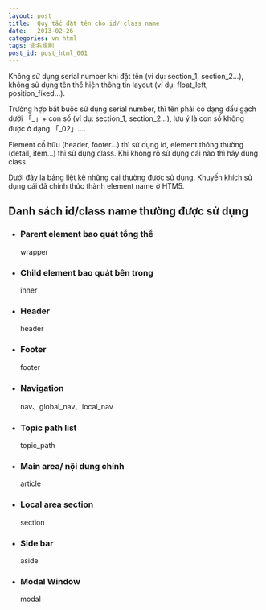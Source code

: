 ```yaml
---
layout: post
title:  Quy tắc đặt tên cho id/ class name
date:   2013-02-26
categories: vn html
tags: 命名規則
post_id: post_html_001
---
```

Không sử dụng serial number khi đặt tên (ví dụ: section_1, section_2…), không sử dụng tên thể hiện thông tin layout (ví dụ: float_left, position_fixed…).

Trường hợp bắt buộc sử dụng serial number, thì tên phải có dạng dấu gạch dưới 「_」+ con số (ví dụ: section_1, section_2…), lưu ý là con số không được ở dạng 「_02」….

Element cố hữu (header, footer…) thì sử dụng id, element thông thường (detail, item…) thì sử dụng class. Khi không rõ sử dụng cái nào thì hãy dung class.

Dưới đây là bảng liệt kê những cái thường được sử dụng. Khuyến khích sử dụng cái đã chính thức thành element  name ở HTM5.

<div>
  <h2>Danh sách id/class name thường được sử dụng</h2>
  <ul>
    <li>
      <h3>Parent element bao quát tổng thể</h3>
      <p>wrapper</p>
    </li>
    <li>
      <h3>Child element bao quát bên trong</h3>
      <p>inner</p>
    </li>
    <li>
      <h3>Header</h3>
      <p>header</p>
    </li>
    <li>
      <h3>Footer</h3>
      <p>footer</p>
    </li>
    <li>
      <h3>Navigation</h3>
      <p>nav、global_nav、local_nav</p>
    </li>
    <li>
      <h3>Topic path list</h3>
      <p>topic_path</p>
    </li>
    <li>
      <h3>Main area/ nội dung chính</h3>
      <p>article</p>
    </li>
    <li>
      <h3>Local area section</h3>
      <p>section</p>
    </li>
    <li>
      <h3>Side bar</h3>
      <p>aside</p>
    </li>
    <li>
      <h3>Modal Window</h3>
      <p>modal</p>
    </li>
  </ul>
</div>
